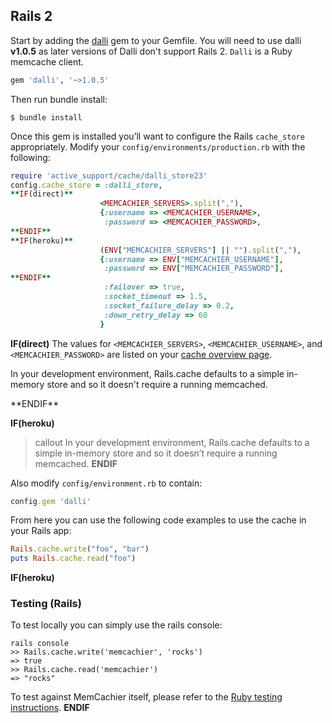 
## Rails 2

Start by adding the [dalli](https://github.com/mperham/dalli) gem to your
Gemfile. You will need to use dalli **v1.0.5** as later versions of Dalli don't
support Rails 2. `Dalli` is a Ruby memcache client.

```ruby
gem 'dalli', '~>1.0.5'
```

Then run bundle install:

```shell
$ bundle install
```

Once this gem is installed you’ll want to configure the Rails `cache_store`
appropriately. Modify your `config/environments/production.rb` with the
following:

```ruby
require 'active_support/cache/dalli_store23'
config.cache_store = :dalli_store,
**IF(direct)**
                    <MEMCACHIER_SERVERS>.split(","),
                    {:username => <MEMCACHIER_USERNAME>,
                     :password => <MEMCACHIER_PASSWORD>,
**ENDIF**
**IF(heroku)**
                    (ENV["MEMCACHIER_SERVERS"] || "").split(","),
                    {:username => ENV["MEMCACHIER_USERNAME"],
                     :password => ENV["MEMCACHIER_PASSWORD"],
**ENDIF**
                     :failover => true,
                     :socket_timeout => 1.5,
                     :socket_failure_delay => 0.2,
                     :down_retry_delay => 60
                    }
```

**IF(direct)**
The values for `<MEMCACHIER_SERVERS>`, `<MEMCACHIER_USERNAME>`, and
`<MEMCACHIER_PASSWORD>` are listed on your [cache overview
page](https://www.memcachier.com/caches).

<p class="alert alert-info">
In your development environment, Rails.cache defaults to a simple
in-memory store and so it doesn't require a running memcached.
</p>
**ENDIF**

**IF(heroku)**
>callout
>In your development environment, Rails.cache defaults to a simple
>in-memory store and so it doesn’t require a running memcached.
**ENDIF**

Also modify `config/environment.rb` to contain:

```ruby
config.gem 'dalli'
```

From here you can use the following code examples to use the cache in your
Rails app:

```ruby
Rails.cache.write("foo", "bar")
puts Rails.cache.read("foo")
```

**IF(heroku)**
### Testing (Rails)

To test locally you can simply use the rails console:

```shell
rails console
>> Rails.cache.write('memcachier', 'rocks')
=> true
>> Rails.cache.read('memcachier')
=> "rocks"
```

To test against MemCachier itself, please refer to the [Ruby testing
instructions](#testing-ruby).
**ENDIF**
